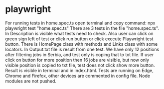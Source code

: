 # playwright

For running tests in home.spec.ts open terminal and copy command:
 npx playwright test "home.spec.ts"
 There are 3 tests in the file "home.spec.ts". In Description is visible what tests need to check. Also user can click on green sign left of test or click run button or click execute Playwright test button. There is HomePage class with methods and Links class with some locators. In Output.txt file is result from one test. We have only 12 positions  after filtering jobs in Serbia, and test only is coping that to txt file. If user click on button for more position then 16 jobs are visible, but now only visible position is copied to txt file, test does not click show more button. Result is visible in terminal and in index.html. Tests are running on Edge, Chrome and Firefox, other devices are commented in config file. Node modules are not pushed.